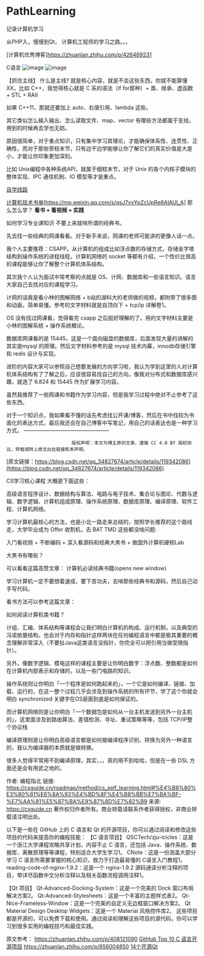 # PathLearning
记录计算机学习

从PHP入，慢慢到Qt，
计算机工程师的学习之路。。。

[计算机优秀博客]https://zhuanlan.zhihu.com/p/426469231

C语言
![image](https://github.com/anthonylight/PathLearning/assets/20833184/21c5ed59-de5d-4633-b852-f8327765fc13)
![image](https://github.com/anthonylight/PathLearning/assets/20833184/1052da74-fe34-44ed-b06f-c1da3ae39bfc)

【抓住主线】
什么是主线?
就是核心内容，就是不会这些东西，你就不能算懂XX，比如 C++，我觉得核心就是 C 系的语法（if for那种）+ 类、继承、虚函数 + STL + RAII

如果 C++11，那就还要加上 auto、右值引用、lambda 这些。

其它类似怎么输入输出、怎么读取文件、map、vector 有哪些方法都属于支线，用到的时候再去学也无妨。

原因很简单，对于重点知识，只有集中学习其理论，才能确保体系性、连贯性、正确性，而对于那些旁枝末节，只有边干边学能够让你了解它们的真实价值是大是小，才能让你印象更加深刻。

比如 Unix编程中各种系统API，就属于细枝末节，对于 Unix 的各个内核子模块的整体实现、IPC 通信机制、IO 模型等才是重点。


[自学线路](https://csguide.cn/roadmap/method/cs_self_learning.html)

[计算机技术书单](https://mp.weixin.qq.com/s/qsJ7vvYpZcUpRe8AIAUl_A)[https://mp.weixin.qq.com/s/qsJ7vvYpZcUpRe8AIAUl_A]
那么怎么学？
**看书 + 看视频 + 实践**

如何学习专业课知识
不要上来就啃所谓的经典书。

先去找一些经典的网课看看。对于新手来说，网课的老师可能讲的更像人话一点。

我个人主要推荐：CSAPP。从计算机的组成比如浮点数的存储方式，存储金字塔结构到操作系统的进程线程，计算机网络的 socket 等都有介绍，一个性价比很高的课程能够让你了解整个计算机体系结构。

其次我个人认为面试中常考察的点就是 OS、计网、数据库和一些语言知识。语言大家自己去找对应的课程学习。

计网的话我是看小林的图解网络 + b站的湖科大的老师做的视频，都附带了很多图和动画，简单易懂。参考的文字材料就是自顶向下 + tcp/ip 详解卷1。

OS 没有找过网课看，觉得看完 csapp 之后挺好理解的了。用的文字材料主要是小林的图解系统 + 操作系统概论。

数据库网课看的是 15445，这是一个面向磁盘的数据库，后面发现大量的讲解的其实是mysql 的原理。然后文字材料参考的是 mysql 技术内幕，innodb存储引擎和 redis 设计与实现。

进阶的内容大家可以参照自己想要发展的方向学习啦，我认为学到这里的人对计算机体系结构有了了解之后，应该很容易找自己的方向。像我对分布式和数据库感兴趣，就选了 6.824 和 15445 作为扩展学习内容。

虽然我推荐了一些网课和书籍作为学习内容，但是我学习过程中绝对不止参考了这些东西。

对于一个知识点，我如果看不懂的话先考虑找公开课/博客，然后在书中找较为书面化的表达方式，最后我还会在自己博客中写笔记，用自己的话表达也是一种学习方式。
————————————————

                            版权声明：本文为博主原创文章，遵循 CC 4.0 BY 版权协议，转载请附上原文出处链接和本声明。
                        
[原文链接：https://blog.csdn.net/qq_34827674/article/details/119342086](https://blog.csdn.net/qq_34827674/article/details/119342086)





CS学习核心课程
大概是下面这些：

高级语言程序设计、数据结构与算法、电路与电子技术、集合论与图论、代数与逻辑、数字逻辑、计算机组成原理、操作系统原理、数据库原理、编译原理、软件工程、计算机网络。

学习计算机最核心的方法，也是小北一路走来总结的，按照学长推荐的这个路线走，大学毕业成为 Offer 收割机，去 BAT TMD 这些都没啥问题:

入门看视频 + 不断编码 + 深入看源码和经典大黑书 + 做国外计算机硬核Lab

大黑书有哪些？

可以看看这篇高赞文章： 计算机必读经典书籍(opens new window)

学习计算机一定不要想着速成，要下苦功夫，去啃那些经典书和源码，然后自己动手写代码。

看书方法可以参考这篇文章：

如何阅读计算机类书籍？

计组、汇编、体系结构等课程会让我们明白计算机的构成、运行机制，以及典型的冯诺依曼结构，也会对于内存和指针这样两块在任何编程语言中都是极其重要的概念理解非常深入（不要扯Java这类语言没指针，你完全可以把引用当做受限指针）。

另外，像数字逻辑、模电这样的课程主要是让你明白数字：浮点数、整数都是如何在计算机内部表示和存储的，以及一些门电路的知识。

操作系统则让你明白「一个程序是如何跑起来的」，一个它是如何编译、链接、加载、运行的，在这一整个过程几乎会涉及到操作系统的所有环节，学了这个你就会明白 synchronized 关键字在OS层面到底是如何保证的。

而计算机网络则是让你明白「一个数据包是如何从一台主机发送到另外一台主机的」，这里面涉及到路由算法、差错检测、寻址、重试策略等等，包括 TCP/IP整个协议栈

编译原理则是让你明白高级语言都是如何被编译程序识别、转换为另外一种语言的，我认为编译器的本质就是做转换。

很多人觉得平常用不到编译原理，其实，，，真的用不到哈哈，但是在一些 DSL 方面还是会有用武之地的。

作者: 编程指北
链接: https://csguide.cn/roadmap/method/cs_self_learning.html#%E4%B8%80%E3%80%81%E6%8A%93%E4%BD%8F%E4%B8%BB%E7%BA%BF-%E7%AA%81%E5%87%BA%E9%87%8D%E7%82%B9
来源: https://csguide.cn
著作权归作者所有。商业转载请联系作者获得授权，非商业转载请注明出处。


以下是一些在 GitHub 上的 C 语言和 Qt 的开源项目，你可以通过阅读和修改这些项目的代码来提高你的编程技能：
【C 语言项目】
QSCTech/zju-icicles：这是一个浙江大学课程攻略共享计划，内容不止 C 语言，还包括 Java、操作系统、数据库、离散原理等等课程，特别适合大学生学习1。
CNote：这是一份涵盖大部分学习 C 语言所需要掌握的核心知识，致力于打造最易懂的 C语言入门教程1。
reading-code-of-nginx-1.9.2：这是一个 nginx-1.9.2 源码通读分析注释的项目，带详尽函数中文分析注释以及相关函数流程调用注释1。

【Qt 项目】
Qt-Advanced-Docking-System：这是一个完美的 Dock 窗口布局解决方案2。
Qt-Advanced-Stylesheets：这是一个丰富的主题样式表2。
Qt-Nice-Frameless-Window：这是一个完美的自定义无边框窗口解决方案2。
Qt Material Design Desktop Widgets：这是一个 Material 风格控件库2。
这些项目都是开源的，可以免费下载和使用。通过阅读和理解这些项目的源代码，你可以学习到很多实用的编程技巧和最佳实践。

原文参考：
https://zhuanlan.zhihu.com/p/408121090 [GitHub Top 10 C 语言开源项目](https://zhuanlan.zhihu.com/p/408121090)
https://zhuanlan.zhihu.com/p/656004850 [14个开源Qt](https://zhuanlan.zhihu.com/p/656004850)
